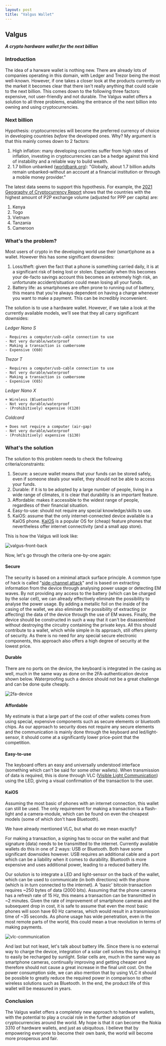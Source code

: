 ```yaml
---
layout: post
title: "Valgus Wallet"
---
```


## Valgus

_**A crypto hardware wallet for the next billion**_

### Introduction

The idea of a harware wallet is nothing new. There are already lots of companies operating in this domain, with Ledger and Trezor being the most well-known. However, if one takes a closer look at the products currently on the market it becomes clear that there isn't really anything that could scale to the next billion. This comes down to the following three factors: expensive, not user-friendly and not durable. The Valgus wallet offers a solution to all three problems, enabling the entrance of the next billion into owning and using cryptocurrencies. 

### Next billion

Hypothesis: cryptocurrencies will become the preferred currency of choice in developing countries _before_ the developed ones. Why? My argument is that this mainly comes down to 2 factors:

1. High inflation: many developing countries suffer from high rates of inflation, investing in cryptocurrencies can be a hedge against this kind of instability and a reliable way to build wealth.
2. 1.7 billion unbanked ([worldbank.org](https://globalfindex.worldbank.org/sites/globalfindex/files/chapters/2017%20Findex%20full%20report_chapter2.pdf)): "Globally, about 1.7 billion adults remain unbanked-without an account at a financial institution or through a mobile money provider."

The latest data seems to support this hypothesis. For example, the [2021 Geography of Cryptocurrency Report](https://go.chainalysis.com/rs/503-FAP-074/images/Geography-of-Cryptocurrency-2021.pdf) shows that the countries with the highest amount of P2P exchange volume (adjusted for PPP per capita) are:

1. Kenya
2. Togo
3. Vietnam
4. Tanzania
5. Cameroon

### What's the problem?

Most users of crypto in the developing world use their (smart)phone as a wallet. However this has some significant downsides:

1. Loss/theft: given the fact that a phone is something carried daily, it is at a significant risk of being lost or stolen. Especially when this becomes your de-facto savings account this becomes an extremely high risk, an unfortunate accident/situation could mean losing all your funds.
2. Battery life: as smartphones are often prone to running out of battery, this means that you're always dependent on having a charge whenever you want to make a payment. This can be incredibly inconvenient.

The solution is to use a hardware wallet. However, if we take a look at the currently available models, we'll see that they all carry significant downsides:

_Ledger Nano S_

```
- Requires a computer/usb-cable connection to use
- Not very durable/waterproof
- Making a transaction is cumbersome
- Expensive (€60)
```

_Trezor T_

```
- Requires a computer/usb-cable connection to use
- Not very durable/waterproof
- Making a transaction is cumbersome
- Expensive (€65)
```

_Ledger Nano X_

```
+ Wireless (Bluetooth)
- Not very durable/waterproof
- (Prohibitively) expensive (€120)
```

_Coldcard_

```
+ Does not require a computer (air-gap)
- Not very durable/waterproof
- (Prohibitively) expensive ($130)
```

### What's the solution

The solution to this problem needs to check the following criteria/constraints:

1. Secure: a secure wallet means that your funds can be stored safely, even if someone steals your wallet, they should not be able to access your funds.
2. Durable: if it is to be adopted by a large number of people, living in a wide range of climates, it is clear that durability is an important feature.
3. Affordable: makes it accessible to the widest range of people, regardless of their financial situation.
4. Easy-to-use: should not require any special knowledge/skills to use.
5. KaiOS: assume that the only internet-connected device available is a KaiOS phone. [KaiOS](https://en.wikipedia.org/wiki/KaiOS) is a popular OS for (cheap) feature phones that nevertheless offer internet connectivity (and a small app store).

This is how the Valgus will look like:

![valgus-front-back](/images/valgus-wallet-pitch/valgus-front-back.png)

Now, let's go through the criteria one-by-one again:

#### Secure

The security is based on a minimal attack surface principle. A common type of hack is called "[side-channel attack](https://en.wikipedia.org/wiki/Side-channel_attack)" and is based on extracting information from the device through analysing power usage or detecting EM waves. By not providing any access to the battery (which can be charged by the solar cell), we can already effectively eliminate the possibility to analyse the power usage. By adding a metallic foil on the inside of the casing of the wallet, we also eliminate the possibility of extracting (or affecting) the data of the device through the use of EM waves. Finally, the device should be constructed in such a way that it can't be disassembled without destroying the circuitry containing the private keys. All this should contribute to a wallet, which while simple in its approach, still offers plenty of security. As there is no need for any special secure electronic components, this approach also offers a high degree of security at the lowest price.

#### Durable

There are no ports on the device, the keyboard is integrated in the casing as well, much in the same way as done on the 2FA-authentication device shown below. Waterproofing such a device should not be a great challenge and can be done quite cheaply. 

![2fa-device](/images/valgus-wallet-pitch/2fa-device.png)

#### Affordable

My estimate is that a large part of the cost of other wallets comes from using special, expensive components such as secure elements or bluetooth chips. As our approach to security does not require any secure elements and the communication is mainly done through the keyboard and led/light-sensor, it should come at a significantly lower price-point that the competition.

#### Easy-to-use

The keyboard offers an easy and universally understood interface (something which can't be said for some other wallets). When transmission of data is required, this is done through VLC ([Visible Light Communication](https://en.wikipedia.org/wiki/Visible_light_communication)) using the LED, giving a visual confirmation of the transaction to the user.

#### KaiOS

Assuming the most basic of phones with an internet connection, this wallet can still be used. The only requirement for making a transaction is a flash-light and a camera-module, which can be found on even the cheapest models (some of which don't have Bluetooth).

We have already mentioned VLC, but what do we mean exactly?

For making a transaction, a signing has to occur on the wallet and that signature (data) needs to be transmitted to the internet. Currently available wallets do this in one of 2 ways: USB or Bluetooth. Both have some significant downsides however. USB requires an additional cable and a port which can be a liability when it comes to durability. Bluetooth is more expensive and uses additional power, leading to a reduced battery life. 

Our solution is to integrate a LED and light-sensor on the back of the wallet, which can be used to communicate (in both directions) with the phone (which is in turn connected to the internet). A 'basic' bitcoin transaction requires ~250 bytes of data (2000 bits). Assuming that the phone camera has a refresh rate of 15 Hz, this means a transaction can be transmitted in ~2 minutes. Given the rate of improvement of smartphone cameras and the subsequent drop in cost, it is safe to assume that even the most basic phones will soon have 60 Hz cameras, which would result in a transmission time of ~35 seconds. As phone usage has wide penetration, even in the most remote parts of the world, this could mean a true revolution in terms of making payments.

![vlc-communication](/images/valgus-wallet-pitch/vlc-communication.png)

And last but not least, let's talk about battery life. Since there is no external way to charge the device, integration of a solar cell solves this by allowing it to easily be recharged by sunlight. Solar cells are, much in the same way as smartphone cameras, continually improving and getting cheaper and therefore should not cause a great increase in the final unit cost. On the power consumption side, we can also mention that by using VLC it should be possible to greatly reduce the required power in comparison to other wireless solutions such as Bluetooth. In the end, the product life of this wallet will be measured in years. 

### Conclusion

The Valgus wallet offers a completely new approach to hardware wallets, with the potential to play a crucial role in the further adoption of cryptocurrencies around the world. My hope is that it can become the Nokia 3310 of hardware wallets, and just as ubiquitous. I believe that by empowering everyone to become their own bank, the world will become more prosperous and fair. 